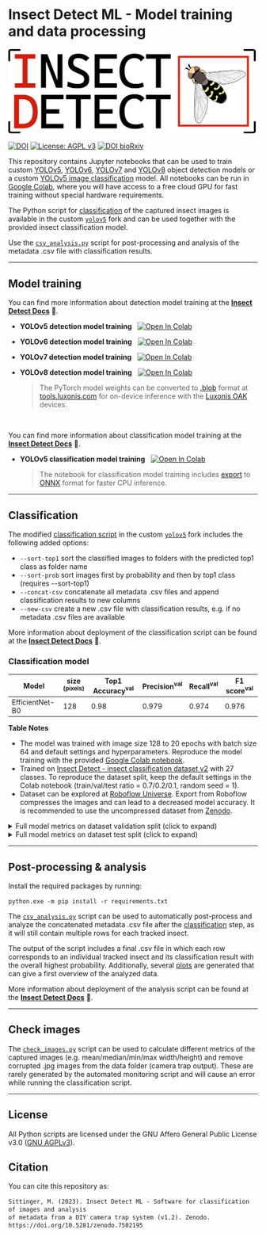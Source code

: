 # Insect Detect ML - Model training and data processing

<img src="https://raw.githubusercontent.com/maxsitt/insect-detect-docs/main/docs/assets/logo.png" width="500">

[![DOI](https://zenodo.org/badge/580963598.svg)](https://zenodo.org/badge/latestdoi/580963598)
[![License: AGPL v3](https://img.shields.io/badge/License-AGPL_v3-blue.svg)](https://choosealicense.com/licenses/agpl-3.0/)
[![DOI bioRxiv](https://img.shields.io/badge/bioRxiv-10.1101%2F2023.12.05.570242-B31B1B)](https://doi.org/10.1101/2023.12.05.570242)

This repository contains Jupyter notebooks that can be used to train custom
[YOLOv5](https://github.com/ultralytics/yolov5), [YOLOv6](https://github.com/meituan/YOLOv6),
[YOLOv7](https://github.com/WongKinYiu/yolov7) and [YOLOv8](https://github.com/ultralytics/ultralytics)
object detection models or a custom [YOLOv5 image classification](https://github.com/ultralytics/yolov5#classification)
model. All notebooks can be run in [Google Colab](https://colab.research.google.com/),
where you will have access to a free cloud GPU for fast training without special hardware requirements.

The Python script for [classification](https://github.com/maxsitt/yolov5/blob/master/classify/predict.py)
of the captured insect images is available in the custom [`yolov5`](https://github.com/maxsitt/yolov5)
fork and can be used together with the provided insect classification model.

Use the [`csv_analysis.py`](https://github.com/maxsitt/insect-detect-ml/blob/main/csv_analysis.py)
script for post-processing and analysis of the metadata .csv file with classification results.

---

## Model training

You can find more information about detection model training
at the [**Insect Detect Docs**](https://maxsitt.github.io/insect-detect-docs/modeltraining/train_detection/) 📑.

- **YOLOv5 detection model training** &nbsp;
  [![Open In Colab](https://colab.research.google.com/assets/colab-badge.svg)](https://colab.research.google.com/github/maxsitt/insect-detect-ml/blob/main/notebooks/YOLOv5_detection_training.ipynb)
- **YOLOv6 detection model training** &nbsp;
  [![Open In Colab](https://colab.research.google.com/assets/colab-badge.svg)](https://colab.research.google.com/github/maxsitt/insect-detect-ml/blob/main/notebooks/YOLOv6_detection_training.ipynb)
- **YOLOv7 detection model training** &nbsp;
  [![Open In Colab](https://colab.research.google.com/assets/colab-badge.svg)](https://colab.research.google.com/github/maxsitt/insect-detect-ml/blob/main/notebooks/YOLOv7_detection_training.ipynb)
- **YOLOv8 detection model training** &nbsp;
  [![Open In Colab](https://colab.research.google.com/assets/colab-badge.svg)](https://colab.research.google.com/github/maxsitt/insect-detect-ml/blob/main/notebooks/YOLOv8_detection_training.ipynb)

  > The PyTorch model weights can be converted to [.blob](https://docs.luxonis.com/en/latest/pages/model_conversion/)
    format at [tools.luxonis.com](https://tools.luxonis.com/) for on-device inference
    with the [Luxonis OAK](https://docs.luxonis.com/projects/hardware/en/latest/) devices.

&nbsp;

You can find more information about classification model training
at the [**Insect Detect Docs**](https://maxsitt.github.io/insect-detect-docs/modeltraining/train_classification/) 📑.

- **YOLOv5 classification model training** &nbsp;
  [![Open In Colab](https://colab.research.google.com/assets/colab-badge.svg)](https://colab.research.google.com/github/maxsitt/insect-detect-ml/blob/main/notebooks/YOLOv5_classification_training.ipynb)

  > The notebook for classification model training includes [export](https://github.com/ultralytics/yolov5/issues/251)
    to [ONNX](https://onnx.ai/) format for faster CPU inference.

---

## Classification

The modified [classification script](https://github.com/maxsitt/yolov5/blob/master/classify/predict.py)
in the custom [`yolov5`](https://github.com/maxsitt/yolov5) fork includes the following added options:

- `--sort-top1` sort the classified images to folders with the predicted top1 class as folder name
- `--sort-prob` sort images first by probability and then by top1 class (requires --sort-top1)
- `--concat-csv` concatenate all metadata .csv files and append classification results to new columns
- `--new-csv` create a new .csv file with classification results, e.g. if no metadata .csv files are available

More information about deployment of the classification script can be found at the
[**Insect Detect Docs**](https://maxsitt.github.io/insect-detect-docs/deployment/classification/) 📑.

### Classification model

| Model           | size<br><sup>(pixels) | Top1 Accuracy<sup>val<br> | Precision<sup>val<br> | Recall<sup>val<br> | F1 score<sup>val<br> |
| --------------- | --------------------- | ------------------------- | --------------------- | ------------------ | -------------------- |
| EfficientNet-B0 | 128                   | 0.98                      | 0.979                 | 0.974              | 0.976                |

**Table Notes**

- The model was trained with image size 128 to 20 epochs with batch size 64 and default
  settings and hyperparameters. Reproduce the model training with the provided
  [Google Colab notebook](https://colab.research.google.com/github/maxsitt/insect-detect-ml/blob/main/notebooks/YOLOv5_classification_training.ipynb).
- Trained on [Insect Detect - insect classification dataset v2](https://doi.org/10.5281/zenodo.8325383)
  with 27 classes. To reproduce the dataset split, keep the default settings in the Colab notebook
  (train/val/test ratio = 0.7/0.2/0.1, random seed = 1).
- Dataset can be explored at [Roboflow Universe](https://universe.roboflow.com/maximilian-sittinger/insect_detect_classification_v2).
  Export from Roboflow compresses the images and can lead to a decreased model accuracy.
  It is recommended to use the uncompressed dataset from [Zenodo](https://doi.org/10.5281/zenodo.8325383).

<details>
  <summary>Full model metrics on dataset validation split (click to expand)</summary>

| Class        | Images | Top1 Accuracy<sup>val<br> | Precision<sup>val<br> | Recall<sup>val<br> | F1 score<sup>val<br> |
| ------------ | ------ | ------------------------- | --------------------- | ------------------ | -------------------- |
| all          | 4189   | 0.98                      | 0.979                 | 0.974              | 0.976                |
| ant          | 219    | 0.995                     | 0.995                 | 0.995              | 0.995                |
| bee          | 212    | 0.967                     | 0.958                 | 0.967              | 0.962                |
| bee_apis     | 58     | 1.0                       | 0.967                 | 1.0                | 0.983                |
| bee_bombus   | 252    | 1.0                       | 0.996                 | 1.0                | 0.998                |
| beetle       | 104    | 0.933                     | 0.942                 | 0.933              | 0.937                |
| beetle_cocci | 155    | 1.0                       | 1.0                   | 1.0                | 1.0                  |
| beetle_oedem | 39     | 0.897                     | 0.972                 | 0.897              | 0.933                |
| bug          | 78     | 0.949                     | 0.961                 | 0.949              | 0.955                |
| bug_grapho   | 37     | 1.0                       | 1.0                   | 1.0                | 1.0                  |
| fly          | 343    | 0.983                     | 0.939                 | 0.983              | 0.96                 |
| fly_empi     | 35     | 1.0                       | 0.972                 | 1.0                | 0.986                |
| fly_sarco    | 63     | 0.841                     | 0.964                 | 0.841              | 0.898                |
| fly_small    | 332    | 0.97                      | 0.982                 | 0.97               | 0.976                |
| hfly_episyr  | 503    | 0.996                     | 0.996                 | 0.996              | 0.996                |
| hfly_eristal | 390    | 1.0                       | 1.0                   | 1.0                | 1.0                  |
| hfly_eupeo   | 271    | 0.989                     | 0.993                 | 0.989              | 0.991                |
| hfly_myathr  | 118    | 0.992                     | 1.0                   | 0.992              | 0.996                |
| hfly_sphaero | 74     | 1.0                       | 0.987                 | 1.0                | 0.993                |
| hfly_syrphus | 97     | 1.0                       | 0.99                  | 1.0                | 0.995                |
| lepi         | 45     | 0.978                     | 0.978                 | 0.978              | 0.978                |
| none_bg      | 170    | 0.988                     | 0.982                 | 0.988              | 0.985                |
| none_bird    | 13     | 1.0                       | 1.0                   | 1.0                | 1.0                  |
| none_dirt    | 167    | 0.982                     | 0.976                 | 0.982              | 0.979                |
| none_shadow  | 129    | 0.969                     | 0.984                 | 0.969              | 0.977                |
| other        | 158    | 0.88                      | 0.903                 | 0.88               | 0.891                |
| scorpionfly  | 24     | 1.0                       | 1.0                   | 1.0                | 1.0                  |
| wasp         | 103    | 0.99                      | 1.0                   | 0.99               | 0.995                |

<img src="https://raw.githubusercontent.com/maxsitt/insect-detect-docs/main/docs/assets/images/efficientnet-b0_confusion_matrix_val.png" width="800">

</details>

<details>
  <summary>Full model metrics on dataset test split (click to expand)</summary>

| Class        | Images | Top1 Accuracy<sup>test<br> | Precision<sup>test<br> | Recall<sup>test<br> | F1 score<sup>test<br> |
| ------------ | ------ | -------------------------- | ---------------------- | ------------------- | --------------------- |
| all          | 2125   | 0.972                      | 0.971                  | 0.967               | 0.969                 |
| ant          | 111    | 1.0                        | 0.991                  | 1.0                 | 0.996                 |
| bee          | 107    | 0.963                      | 0.972                  | 0.963               | 0.967                 |
| bee_apis     | 31     | 1.0                        | 0.969                  | 1.0                 | 0.984                 |
| bee_bombus   | 127    | 1.0                        | 0.992                  | 1.0                 | 0.996                 |
| beetle       | 52     | 0.885                      | 0.92                   | 0.885               | 0.902                 |
| beetle_cocci | 78     | 0.987                      | 1.0                    | 0.987               | 0.994                 |
| beetle_oedem | 21     | 0.905                      | 0.905                  | 0.905               | 0.905                 |
| bug          | 39     | 0.846                      | 1.0                    | 0.846               | 0.917                 |
| bug_grapho   | 19     | 1.0                        | 1.0                    | 1.0                 | 1.0                   |
| fly          | 173    | 0.971                      | 0.944                  | 0.971               | 0.957                 |
| fly_empi     | 19     | 1.0                        | 1.0                    | 1.0                 | 1.0                   |
| fly_sarco    | 33     | 0.909                      | 0.938                  | 0.909               | 0.923                 |
| fly_small    | 167    | 0.958                      | 0.952                  | 0.958               | 0.955                 |
| hfly_episyr  | 253    | 0.996                      | 0.996                  | 0.996               | 0.996                 |
| hfly_eristal | 197    | 0.99                       | 0.995                  | 0.99                | 0.992                 |
| hfly_eupeo   | 137    | 0.985                      | 0.993                  | 0.985               | 0.989                 |
| hfly_myathr  | 60     | 1.0                        | 1.0                    | 1.0                 | 1.0                   |
| hfly_sphaero | 39     | 0.974                      | 1.0                    | 0.974               | 0.987                 |
| hfly_syrphus | 50     | 0.98                       | 1.0                    | 0.98                | 0.99                  |
| lepi         | 24     | 1.0                        | 0.96                   | 1.0                 | 0.98                  |
| none_bg      | 86     | 0.988                      | 0.966                  | 0.988               | 0.977                 |
| none_bird    | 8      | 1.0                        | 1.0                    | 1.0                 | 1.0                   |
| none_dirt    | 85     | 0.976                      | 0.902                  | 0.976               | 0.938                 |
| none_shadow  | 66     | 0.924                      | 0.953                  | 0.924               | 0.938                 |
| other        | 79     | 0.861                      | 0.883                  | 0.861               | 0.872                 |
| scorpionfly  | 12     | 1.0                        | 1.0                    | 1.0                 | 1.0                   |
| wasp         | 52     | 1.0                        | 1.0                    | 1.0                 | 1.0                   |

</details>

---

## Post-processing & analysis

Install the required packages by running:

```
python.exe -m pip install -r requirements.txt
```

The [`csv_analysis.py`](https://github.com/maxsitt/insect-detect-ml/blob/main/csv_analysis.py)
script can be used to automatically post-process and analyze the concatenated metadata .csv
file after the [classification](https://maxsitt.github.io/insect-detect-docs/deployment/classification/)
step, as it will still contain multiple rows for each tracked insect.

The output of the script includes a final .csv file in which each row corresponds to
an individual tracked insect and its classification result with the overall highest
probability. Additionally, several
[plots](https://maxsitt.github.io/insect-detect-docs/deployment/analysis/#overview-plots)
are generated that can give a first overview of the analyzed data.

More information about deployment of the analysis script can be found at the
[**Insect Detect Docs**](https://maxsitt.github.io/insect-detect-docs/deployment/analysis/) 📑.

---

## Check images

The [`check_images.py`](https://github.com/maxsitt/insect-detect-ml/blob/main/check_images.py)
script can be used to calculate different metrics of the captured images
(e.g. mean/median/min/max width/height) and remove corrupted .jpg images
from the data folder (camera trap output). These are rarely generated by
the automated monitoring script and will cause an error while running the
classification script.

---

## License

All Python scripts are licensed under the GNU Affero General Public License v3.0
([GNU AGPLv3](https://choosealicense.com/licenses/agpl-3.0/)).

## Citation

You can cite this repository as:

```
Sittinger, M. (2023). Insect Detect ML - Software for classification of images and analysis
of metadata from a DIY camera trap system (v1.2). Zenodo. https://doi.org/10.5281/zenodo.7502195
```
